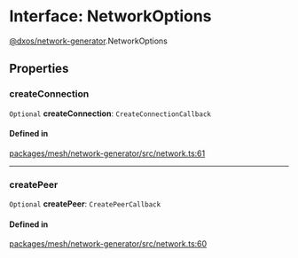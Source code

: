 # Interface: NetworkOptions

[@dxos/network-generator](../modules/dxos_network_generator.md).NetworkOptions

## Properties

### createConnection

 `Optional` **createConnection**: `CreateConnectionCallback`

#### Defined in

[packages/mesh/network-generator/src/network.ts:61](https://github.com/dxos/dxos/blob/db8188dae/packages/mesh/network-generator/src/network.ts#L61)

___

### createPeer

 `Optional` **createPeer**: `CreatePeerCallback`

#### Defined in

[packages/mesh/network-generator/src/network.ts:60](https://github.com/dxos/dxos/blob/db8188dae/packages/mesh/network-generator/src/network.ts#L60)

